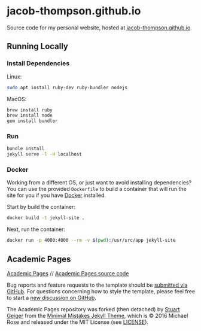 # jacob-thompson.github.io

Source code for my personal website, hosted at [jacob-thompson.github.io](https://jacob-thompson.github.io).

## Running Locally

### Install Dependencies

Linux:
```bash
sudo apt install ruby-dev ruby-bundler nodejs
```

MacOS:
```bash
brew install ruby
brew install node
gem install bundler
```

### Run

```bash
bundle install
jekyll serve -l -H localhost
```

### Docker

Working from a different OS, or just want to avoid installing dependencies? You can use the provided `Dockerfile` to build a container that will run the site for you if you have [Docker](https://www.docker.com/) installed.

Start by build the container:

```bash
docker build -t jekyll-site .
```

Next, run the container:
```bash
docker run -p 4000:4000 --rm -v $(pwd):/usr/src/app jekyll-site
```

## Academic Pages

[Academic Pages](https://academicpages.github.io/) // [Academic Pages source code](https://github.com/academicpages/academicpages.github.io)

Bug reports and feature requests to the template should be [submitted via GitHub](https://github.com/academicpages/academicpages.github.io/issues/new/choose). For questions concerning how to style the template, please feel free to start a [new discussion on GitHub](https://github.com/academicpages/academicpages.github.io/discussions).

The Academic Pages repository was forked (then detached) by [Stuart Geiger](https://github.com/staeiou) from the [Minimal Mistakes Jekyll Theme](https://mmistakes.github.io/minimal-mistakes/), which is © 2016 Michael Rose and released under the MIT License (see [LICENSE](/LICENSE)).
